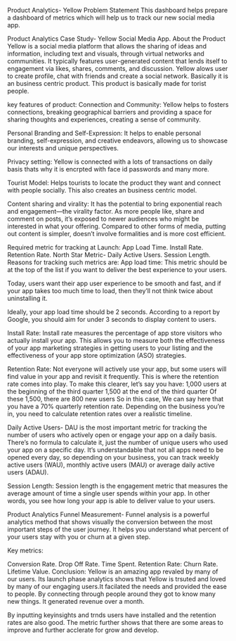 Product Analytics- Yellow
Problem Statement
This dashboard helps prepare a dashboard of metrics which will help us to track our new social media app.

Product Analytics Case Study- Yellow Social Media App.
About the Product
Yellow is a social media platform that allows the sharing of ideas and information, including text and visuals, through virtual networks and communities. It typically features user-generated content that lends itself to engagement via likes, shares, comments, and discussion. Yellow alows user to create profile, chat with friends and create a social network. Basically it is an business centric product. This product is basically made for torist people.

key features of product:
Connection and Community:
Yellow helps to fosters connections, breaking geographical barriers and providing a space for sharing thoughts and experiences, creating a sense of community.

Personal Branding and Self-Expression:
It helps to enable personal branding, self-expression, and creative endeavors, allowing us to showcase our interests and unique perspectives.

Privacy setting:
Yellow is connected with a lots of transactions on daily basis thats why it is encrpted with face id passwords and many more.

Tourist Model:
Helps tourists to locate the product they want and connect with people socially. This also creates an business centric model.

Content sharing and virality:
It has the potential to bring exponential reach and engagement—the virality factor. As more people like, share and comment on posts, it’s exposed to newer audiences who might be interested in what your offering. Compared to other forms of media, putting out content is simpler, doesn’t involve formalities and is more cost efficient.

Required metric for tracking at Launch:
App Load Time.
Install Rate.
Retention Rate.
North Star Metric- Daily Active Users.
Session Length.
Reasons for tracking such metrics are:
App load time:
This metric should be at the top of the list if you want to deliver the best experience to your users.

Today, users want their app user experience to be smooth and fast, and if your app takes too much time to load, then they’ll not think twice about uninstalling it.

Ideally, your app load time should be 2 seconds. According to a report by Google, you should aim for under 3 seconds to display content to users.

Install Rate:
Install rate measures the percentage of app store visitors who actually install your app. This allows you to measure both the effectiveness of your app marketing strategies in getting users to your listing and the effectiveness of your app store optimization (ASO) strategies.

Retention Rate:
Not everyone will actively use your app, but some users will find value in your app and revisit it frequently. This is where the retention rate comes into play. To make this clearer, let’s say you have: 1,000 users at the beginning of the third quarter 1,500 at the end of the third quarter Of these 1,500, there are 800 new users So in this case, We can say here that you have a 70% quarterly retention rate. Depending on the business you’re in, you need to calculate retention rates over a realistic timeline.

Daily Active Users-
DAU is the most important metric for tracking the number of users who actively open or engage your app on a daily basis. There’s no formula to calculate it, just the number of unique users who used your app on a specific day. It’s understandable that not all apps need to be opened every day, so depending on your business, you can track weekly active users (WAU), monthly active users (MAU) or average daily active users (ADAU).

Session Length:
Session length is the engagement metric that measures the average amount of time a single user spends within your app. In other words, you see how long your app is able to deliver value to your users.

Product Analytics
Funnel Measurement-
Funnel analysis is a powerful analytics method that shows visually the conversion between the most important steps of the user journey. It helps you understand what percent of your users stay with you or churn at a given step.

Key metrics:

Conversion Rate.
Drop Off Rate.
Time Spent.
Retention Rate:
Churn Rate.
Lifetime Value.
Conclusion:
Yellow is an amazing app revaled by many of our users. Its launch phase analytics shows that Yellow is trsuted and loved by many of our engaging users.It facilated the needs and provided the ease to people. By connecting through people around they got to know many new things. It generated revenue over a month.

By inputting keyinsights and trnds users have installed and the retention rates are also good. The metric further shows that there are some areas to improve and further acclerate for grow and develop.


